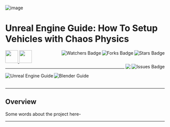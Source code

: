 ![image]()

# Unreal Engine Guide: How To Setup Vehicles with Chaos Physics

<!-- Header Start -->
<a href = "https://docs.unrealengine.com/5.3/en-US/"> <img height="40" img width="40" src="https://cdn.simpleicons.org/unrealengine/white"> </a> 
<a href = "https://learn.microsoft.com/en-us/cpp/c-language"> <img height="40" img width="40" src="https://cdn.simpleicons.org/blender"> </a>
<img align="right" alt="Stars Badge" src="https://img.shields.io/github/stars/jdsherbert/JDSherbert-Repo-Template?label=%E2%AD%90"/>
<img align="right" alt="Forks Badge" src="https://img.shields.io/github/forks/jdsherbert/JDSherbert-Repo-Template?label=%F0%9F%8D%B4"/>
<img align="right" alt="Watchers Badge" src="https://img.shields.io/github/watchers/jdsherbert/JDSherbert-Repo-Template?label=%F0%9F%91%81%EF%B8%8F"/>
<img align="right" alt="Issues Badge" src="https://img.shields.io/github/issues/jdsherbert/JDSherbert-Repo-Template?label=%E2%9A%A0%EF%B8%8F"/>
<img align="right" src="https://hits.seeyoufarm.com/api/count/incr/badge.svg?url=https%3A%2F%2Fgithub.com%2FJDSherbert%2FJDSherbert-Repo-Template%2Fhit-counter%2FREADME&count_bg=%2379C83D&title_bg=%23555555&labelColor=0E1128&title=🔍&style=for-the-badge">
<!-- Header End --> 

-----------------------------------------------------------------------

<a href="https://docs.unrealengine.com/5.3/en-US/"> 
  <img align="left" alt="Unreal Engine Guide" src="https://img.shields.io/badge/Unreal%20Engine%20Guide-black?style=for-the-badge&logo=unrealengine&logoColor=white&color=black&labelColor=black"> </a>
<a href="https://docs.unrealengine.com/5.3/en-US/"> 
  <img align="left" alt="Blender Guide" src="https://img.shields.io/badge/Blender%20Guide-black?style=for-the-badge&logo=blender&logoColor=white&color=black&labelColor=orange"> </a>
  
<!-- <a href="https://choosealicense.com/licenses/unlicense/"> 
  <img align="right" alt="License" src="https://img.shields.io/badge/License%20:%20Unlicense-black?style=for-the-badge&logo=unlicense&logoColor=white&color=black&labelColor=black"> </a> -->
  
<br></br>

-----------------------------------------------------------------------
## Overview
Some words about the project here-


-----------------------------------------------------------------------

